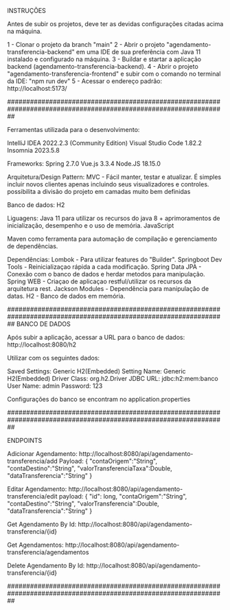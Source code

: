 INSTRUÇÕES

Antes de subir os projetos, deve ter as devidas configurações citadas acima na máquina.

1 - Clonar o projeto da branch "main"
2 - Abrir o projeto "agendamento-transferencia-backend" em uma IDE de sua preferência com Java 11 instalado e configurado na máquina.
3 - Buildar e startar a aplicação backend (agendamento-transferencia-backend).
4 - Abrir o projeto "agendamento-transferencia-frontend" e subir com o comando no terminal da IDE: "npm run dev"
5 - Acessar o endereço padrão: http://localhost:5173/

##################################################################################################################

Ferramentas utilizada para o desenvolvimento:
 
IntelliJ IDEA 2022.2.3 (Community Edition)
Visual Studio Code 1.82.2
Insomnia 2023.5.8

Frameworks: 
Spring 2.7.0
Vue.js 3.3.4
Node.JS 18.15.0


Arquitetura/Design Pattern: MVC -  Fácil manter, testar e atualizar. É simples incluir novos clientes apenas incluindo seus visualizadores e controles. possibilita a divisão do projeto em camadas muito bem definidas

Banco de dados: H2

Liguagens:
Java 11 para utilizar os recursos do java 8 + aprimoramentos de inicialização, desempenho e o uso de memória.
JavaScript

Maven como ferramenta para automação de compilação e gerenciamento de dependências.

Dependências:
Lombok - Para utilizar features do "Builder".
Springboot Dev Tools - Reinicializaçao rápida a cada modificação.
Spring Data JPA - Conexão com o banco de dados e herdar metodos para manipulação.
Spring WEB - Criaçao de aplicaçao restful/utilizar os recursos da arquitetura rest.
Jackson Modules - Dependência para manipulação de datas.
H2 - Banco de dados em memória.

##################################################################################################################
BANCO DE DADOS

Após subir a aplicação, acessar a URL para o banco de dados: http://localhost:8080/h2

Utilizar com os seguintes dados:

Saved Settings:	Generic H2(Embedded)
Setting Name: Generic H2(Embedded)
Driver Class: org.h2.Driver
JDBC URL: jdbc:h2:mem:banco
User Name: admin
Password: 123

Configurações do banco se encontram no application.properties

##################################################################################################################

ENDPOINTS

Adicionar Agendamento: http://localhost:8080/api/agendamento-transferencia/add
Payload:
 {
   "contaOrigem":"String",
   "contaDestino":"String",
   "valorTransferenciaTaxa":Double,
   "dataTransferencia":"String"
 }

Editar Agendamento: http://localhost:8080/api/agendamento-transferencia/edit
payload:
{
  "id": long,
  "contaOrigem":"String",
  "contaDestino":"String",
  "valorTransferencia":Double,
  "dataTransferencia":"String"
}

Get Agendamento By Id: http://localhost:8080/api/agendamento-transferencia/{id}

Get Agendamentos: http://localhost:8080/api/agendamento-transferencia/agendamentos

Delete Agendamento By Id: http://localhost:8080/api/agendamento-transferencia/{id}

##################################################################################################################